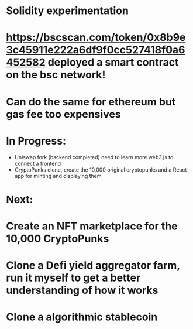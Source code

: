 # Solidity experimentation

# https://bscscan.com/token/0x8b9e3c45911e222a6df9f0cc527418f0a6452582 deployed a smart contract on the bsc network!
# Can do the same for ethereum but gas fee too expensives

# In Progress:
- Uniswap fork (backend completed) need to learn more web3.js to connect a frontend
- CryptoPunks clone, create the 10,000 original cryptopunks and a React app for minting and displaying them

# Next:
# Create an NFT marketplace for the 10,000 CryptoPunks
# Clone a Defi yield aggregator farm, run it myself to get a better understanding of how it works
# Clone a algorithmic stablecoin
